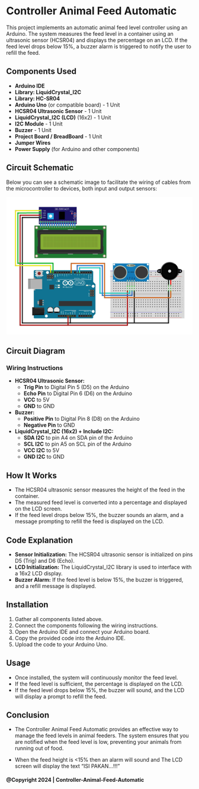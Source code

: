 # Controller Animal Feed Automatic

This project implements an automatic animal feed level controller using an Arduino. The system measures the feed level in a container using an ultrasonic sensor (HCSR04) and displays the percentage on an LCD. If the feed level drops below 15%, a buzzer alarm is triggered to notify the user to refill the feed.

## Components Used

- **Arduino IDE**
- **Library: LiquidCrystal_I2C**
- **Library: HC-SR04**
- **Arduino Uno** (or compatible board) - 1 Unit
- **HCSR04 Ultrasonic Sensor** - 1 Unit
- **LiquidCrystal_I2C (LCD)** (16x2) - 1 Unit
- **I2C Module** - 1 Unit
- **Buzzer** - 1 Unit
- **Project Board / BreadBoard** - 1 Unit
- **Jumper Wires**
- **Power Supply** (for Arduino and other components)

## Circuit Schematic

Below you can see a schematic image to facilitate the wiring of cables from the microcontroller to devices, both input and output sensors:

![Schematic](img/skema.jpg)

## Circuit Diagram

### Wiring Instructions

- **HCSR04 Ultrasonic Sensor:**
  - **Trig Pin** to Digital Pin 5 (D5) on the Arduino
  - **Echo Pin** to Digital Pin 6 (D6) on the Arduino
  - **VCC** to 5V
  - **GND** to GND
- **Buzzer:**
  - **Positive Pin** to Digital Pin 8 (D8) on the Arduino
  - **Negative Pin** to GND
- **LiquidCrystal_I2C (16x2) + Include I2C:**
  - **SDA I2C** to pin A4 on SDA pin of the Arduino
  - **SCL I2C** to pin A5 on SCL pin of the Arduino
  - **VCC I2C** to 5V
  - **GND I2C** to GND

## How It Works

- The HCSR04 ultrasonic sensor measures the height of the feed in the container.
- The measured feed level is converted into a percentage and displayed on the LCD screen.
- If the feed level drops below 15%, the buzzer sounds an alarm, and a message prompting to refill the feed is displayed on the LCD.

## Code Explanation

- **Sensor Initialization:** The HCSR04 ultrasonic sensor is initialized on pins D5 (Trig) and D6 (Echo).
- **LCD Initialization:** The LiquidCrystal_I2C library is used to interface with a 16x2 LCD display.
- **Buzzer Alarm:** If the feed level is below 15%, the buzzer is triggered, and a refill message is displayed.

## Installation

1. Gather all components listed above.
2. Connect the components following the wiring instructions.
3. Open the Arduino IDE and connect your Arduino board.
4. Copy the provided code into the Arduino IDE.
5. Upload the code to your Arduino Uno.

## Usage

- Once installed, the system will continuously monitor the feed level.
- If the feed level is sufficient, the percentage is displayed on the LCD.
- If the feed level drops below 15%, the buzzer will sound, and the LCD will display a prompt to refill the feed.

## Conclusion

- The Controller Animal Feed Automatic provides an effective way to manage the feed levels in animal feeders. The system ensures that you are notified when the feed level is low, preventing your animals from running out of food.

- When the feed height is <15% then an alarm will sound and The LCD screen will display the text “ISI PAKAN…!!!”

#### @Copyright 2024 | Controller-Animal-Feed-Automatic
